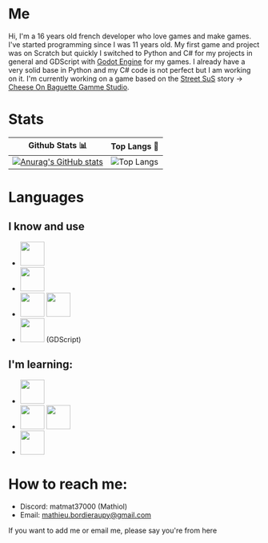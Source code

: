 # Me
Hi, I'm a 16 years old french developer who love games and make games. I've started programming since I was 11 years old. My first game and project was on Scratch but quickly I switched to Python and C# for my projects in general and GDScript with [Godot Engine](https://godotengine.org/) for my games. I already have a very solid base in Python and my C# code is not perfect but I am working on it. I'm currently working on a game based on the [Street SuS](https://www.instagram.com/street_sus__off/) story -> [Cheese On Baguette Gamme Studio](https://github.com/CheeseOnBaguetteGameStudio). 

# Stats
| Github Stats 📊 | Top Langs 💬 |
|-----------------|---------------|
|[![Anurag's GitHub stats](https://github-readme-stats.vercel.app/api?username=matmat37000&show_icons=true&theme=transparent&hide_border=true)](https://github.com/anuraghazra/github-readme-stats) | ![Top Langs](https://github-readme-stats.vercel.app/api/top-langs/?username=matmat37000&hide=javascript,css,scss,html&theme=transparent&hide_border=true) |

<!-- [![trophy](https://github-profile-trophy.vercel.app/?username=matmat37000&theme=transparent)](https://github.com/ryo-ma/github-profile-trophy) -->

# Languages 
## I know and use
- <img height="48" width="48" src="https://cdn.simpleicons.org/python" />
- <img height="48" width="48" src="https://cdn.simpleicons.org/csharp" />
- <img height="48" width="48" src="https://cdn.simpleicons.org/html5" /> <img height="48" width="48" src="https://cdn.simpleicons.org/css3" />
- <img height="48" width="48" src="https://cdn.simpleicons.org/godotengine" /> (GDScript)
## I'm learning:
- <img height="48" width="48" src="https://cdn.simpleicons.org/cplusplus" />
- <img height="48" width="48" src="https://cdn.simpleicons.org/dart" />  <img height="48" width="48" src="https://cdn.simpleicons.org/flutter" />
- <img height="48" width="48" src="https://cdn.simpleicons.org/javascript" />

# How to reach me: 
  - Discord: matmat37000 (Mathiol)
  - Email: mathieu.bordieraupy@gmail.com

If you want to add me or email me, please say you're from here
<!-- # Work
Curently working an custom CMD in python and on a new video game 👀
I'm learning C++ for creating and understanding cheats on CSGO and DLL. -->


<!-- - 💞️ I’m looking to collaborate on ... -->
<!---
matmat37000/matmat37000 is a ✨ special ✨ repository because its `README.md` (this file) appears on your GitHub profile.
You can click the Preview link to take a look at your changes.
--->
